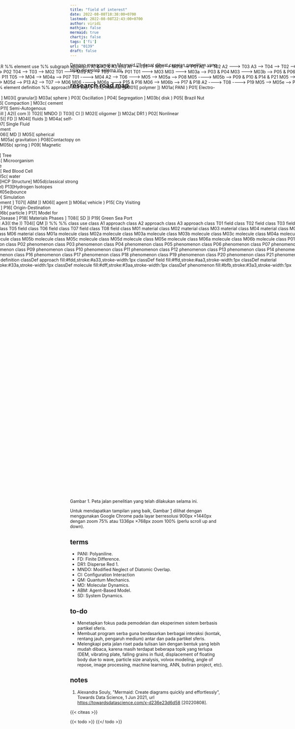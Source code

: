```yaml
---
title: "field of interest"
date: 2022-08-08T18:38:00+0700
lastmod: 2022-08-08T22:43:00+0700
author: viridi
mathjax: false
mermaid: true
chartjs: false
tags: ['fi']
url: "0139"
draft: false
---
```

Dengan menggunakan Mermaid [[1](#r01)] dapat dibuat capaian penelitian yang telah diperoleh selama ini.

## research road map

<div class="mermaid" style="position: relative; top: -100px; left: -300px; height: 1300px; width: 1100px; border: 0px solid black; transform: scale(1.0);">
flowchart LR
  %% element use
  %%
  subgraph approach
  A1 & A2 & A3
  end
  A1 --> T01 --> M01 --> M01a --> P01
  A2 --> T02
  A2 ---> T03
  A3 --> T04 --> T02 --> M02 --> M02a ---> P02
  T04 --> T03 --> M02
  T01 ---> M02
  A2 --> T05 ----> P01
  T01 ---> M03
  M03 ---> M03a --> P03 & P04
  M03 ---> M03b --> P05 & P06
  M03 ---> M03c --> P11
  T05 --> M04 --> M04a --> P07
  T01 ----> M04
  A2 --> T06 ---> M05 --> M05a --> P08
  M05 ----> M05b --> P09 & P10 & P14 & P21
  M05 --> M05c --> P12
  M05 --> M05d --> P13
  A2 --> T07 --> M06
  M06 ----> M06a ---> P15 & P16
  M06 --> M06b --> P17 & P18
  A2 ----> T08 ----> P19
  M05 --> M05e --> P20
  M05b --> P20
  %% element definition
  %% approach
  A1(( exp ))
    T01([ material ])
      M01([ polymer ])
        M01a( PANI )
          P01[ Electro-<br>chemo-<br>mechanics ]
      M03([ granular])
        M03a( sphere )
          P03[ Oscillation ]
          P04[ Segregation ]
        M03b( disk )
          P05[ Brazil Nut<br>Effect ]
          P06[ Compaction ]
        M03c( cement<br>raw meal )
          P11[ Semi-Autogenous<br>Grinding Mill ]
  A2(( com ))
    T02([ MNDO ])
    T03([ CI ])
      M02([ oligomer ])
        M02a( DR1 )
          P02[ Nonlinear<br>Optics ]
    T05([ FD ])
      M04([ fluids ])
        M04a( self-<br>siphon )
          P07[ Single Fluid<br>Volume Element<br>Method ]
    T06([ MD ])
      M05([ spherical<br>particles ])
        M05a( gravitation )
          P08[Contactopy on<br>Asteroids]
        M05b( spring )
          P09[ Magnetic<br>Granular<br>Chain]
          P10[ Tree<br>Model]
          P14[ Microorganism<br>Locomotive<br>Organ]
          P21[ Red Blood Cell<br>Model ]
        M05c( water<br>wave )
          P12[HCP Structure]
        M05d(classical strong<br>force model)
          P13[Hydrogen Isotopes<br>Collision]
        M05e(bounce<br>in coil)
          P20[ Simulation<br>of Measurement ]
    T07([ ABM ])
      M06([ agent ])
        M06a( vehicle )
          P15[ City Visiting<br>Probability ]
          P16[ Origin-Destination<br> Matrix ]
        M06b( particle )
          P17[ Model for<br>Spread of Disease ]
          P18[ Materials Phases ]
    T08([ SD ])
          P19[ Green Sea Port<br>Simulation]
  A3(( the ))
    T04([ QM ])
  %%
  %% class use
  class A1 approach
  class A2 approach
  class A3 approach
  class T01 field
  class T02 field
  class T03 field
  class T04 field
  class T05 field
  class T06 field
  class T07 field
  class T08 field
  class M01 material
  class M02 material
  class M03 material
  class M04 material
  class M05 material
  class M06 material
  class M01a molecule
  class M02a molecule
  class M03a molecule
  class M03b molecule
  class M03c molecule
  class M04a molecule
  class M05a molecule
  class M05b molecule
  class M05c molecule
  class M05d molecule
  class M05e molecule
  class M06a molecule
  class M06b molecule
  class P01 phenomenon
  class P02 phenomenon
  class P03 phenomenon
  class P04 phenomenon
  class P05 phenomenon
  class P06 phenomenon
  class P07 phenomenon
  class P08 phenomenon
  class P09 phenomenon
  class P10 phenomenon
  class P11 phenomenon
  class P12 phenomenon
  class P13 phenomenon
  class P14 phenomenon
  class P15 phenomenon
  class P16 phenomenon
  class P17 phenomenon
  class P18 phenomenon
  class P19 phenomenon
  class P20 phenomenon
  class P21 phenomenon
  %% class style definition
  classDef approach fill:#fdd,stroke:#a33,stroke-width:1px
  classDef field fill:#ffd,stroke:#aa3,stroke-width:1px
  classDef material fill:#ddf,stroke:#33a,stroke-width:1px
  classDef molecule fill:#dff,stroke:#3aa,stroke-width:1px
  classDef phenomenon fill:#bfb,stroke:#3a3,stroke-width:1px
</div>

Gambar <a name='fig1'>1</a>. Peta jalan penelitian yang telah dilakukan selama ini.

Untuk mendapatkan tampilan yang baik, Gambar [1](#fig1) dilihat dengan menggunakan Google Chrome pada layar berresolusi 900px &times;1440px dengan zoom 75% atau 1336px &times;768px zoom 100% (perlu scroll up and down).


## terms
+ PANI: Polyaniline.
+ FD: Finite Difference.
+ DR1: Disperse Red 1.
+ MNDO: Modified Neglect of Diatomic Overlap.
+ CI: Configuration Interaction
+ QM: Quantum Mechanics.
+ MD: Molecular Dynamics.
+ ABM: Agent-Based Model.
+ SD: System Dynamics.


## to-do
+ Menetapkan fokus pada pemodelan dan eksperimen sistem berbasis partikel sferis.
+ Membuat program serba guna berdasarkan berbagai interaksi (kontak, rentang jauh, pengaruh medium) antar dan pada partikel sferis.
+ Melengkapi peta jalan riset pada tulisan lain dengan bentuk yang lebih mudah dibaca, karena masih terdapat beberapa topik yang terlupa (DEM, vibrating plate, falling grains in fluid, displacement of  floating body due to wave, particle size analysis, volvox modeling, angle of repose, image processing, machine learning, ANN, butiran project, etc).


## notes
1. <a name='r01'></a>Alexandra Souly, "Mermaid: Create diagrams quickly and effortlessly", Towards Data Science, 1 Jun 2021, url <https://towardsdatascience.com/x-d236e23d6d58> [20220808].

{{< citeas >}}

{{< todo >}}
{{</ todo >}}